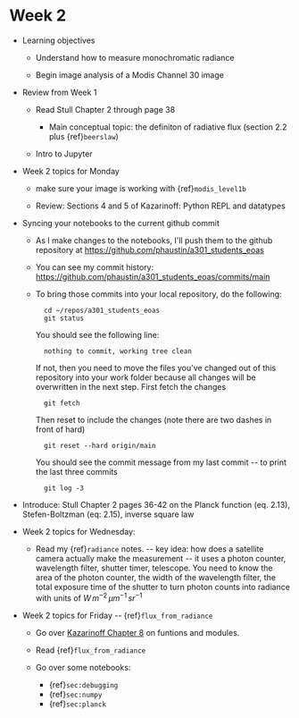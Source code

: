 # Week 2

* Learning objectives

  - Understand how to measure monochromatic radiance 
  
  - Begin image analysis of a Modis Channel 30 image

* Review from Week 1

  * Read Stull Chapter 2 through page 38
  
    - Main conceptual topic:  the definiton of radiative flux (section 2.2 plus {ref}`beerslaw`)

  * Intro to Jupyter

* Week 2 topics for Monday

   * make sure your image is working with {ref}`modis_level1b`

   * Review: Sections 4 and 5 of Kazarinoff:  Python REPL and datatypes

* Syncing your notebooks to the current github commit

  - As I make changes to the notebooks, I'll push them to the github repository
    at https://github.com/phaustin/a301_students_eoas

  - You can see my commit history: https://github.com/phaustin/a301_students_eoas/commits/main

  - To bring those commits into your local repository, do the following:

          cd ~/repos/a301_students_eoas
          git status

    You should see the following line:

          nothing to commit, working tree clean

    If not, then you need to move the files you've changed out of this repository into your work folder
    because all changes will be overwritten in the next step.  First fetch the changes

          git fetch

    Then reset to include the changes (note there are two dashes in front of hard)

          git reset --hard origin/main

    You should see the commit message from my last commit -- to print the last three commits

          git log -3

  

* Introduce: Stull Chapter 2 pages 36-42 on the Planck function (eq. 2.13), 
  Stefen-Boltzman (eq: 2.15), inverse square law 

* Week 2 topics for  Wednesday: 

    - Read my {ref}`radiance` notes.  -- key idea: how does a satellite camera
      actually make the measurement -- it uses a photon counter,
      wavelength filter, shutter timer, telescope.  You need to know 
      the area of the photon counter, the width of the  wavelength filter,
      the total exposure time of the shutter to
      turn photon counts into radiance with units of $W\,m^{-2}\,\mu m^{-1}\,sr^{-1}$
    
* Week 2 topics for  Friday -- {ref}`flux_from_radiance`

  * Go over [Kazarinoff Chapter    8](https://atsc_web.eoas.ubc.ca/Functions-and-Modules/Introduction.html#functions-and-modules) on funtions and modules.

  * Read {ref}`flux_from_radiance`

  * Go over some notebooks:

    * {ref}`sec:debugging`  
    * {ref}`sec:numpy`  
    * {ref}`sec:planck`  

